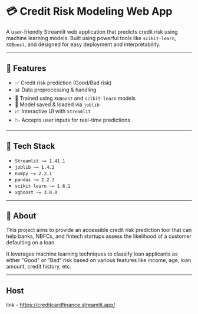 # 💳 Credit Risk Modeling Web App

A user-friendly Streamlit web application that predicts credit risk using machine learning models. Built using powerful tools like `scikit-learn`, `XGBoost`, and designed for easy deployment and interpretability.

---

## 🚀 Features

- ✅ Credit risk prediction (Good/Bad risk)
- 📊 Data preprocessing & handling
- 🧠 Trained using `XGBoost` and `scikit-learn` models
- 💾 Model saved & loaded via `joblib`
- 📈 Interactive UI with `Streamlit`
- 📉 Accepts user inputs for real-time predictions

---

## 🔧 Tech Stack

- `Streamlit ~= 1.41.1`
- `joblib ~= 1.4.2`
- `numpy ~= 2.2.1`
- `pandas ~= 2.2.3`
- `scikit-learn ~= 1.6.1`
- `xgboost ~= 3.0.0`

---

## 🧠 About

This project aims to provide an accessible credit risk prediction tool that can help banks, NBFCs, and fintech startups assess the likelihood of a customer defaulting on a loan.

It leverages machine learning techniques to classify loan applicants as either "Good" or "Bad" risk based on various features like income, age, loan amount, credit history, etc.

---

## Host
link - https://creditcardfinance.streamlit.app/


